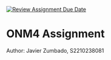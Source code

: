 [![Review Assignment Due Date](https://classroom.github.com/assets/deadline-readme-button-24ddc0f5d75046c5622901739e7c5dd533143b0c8e959d652212380cedb1ea36.svg)](https://classroom.github.com/a/hb3c9k-Y)
# ONM4 Assignment
Author: Javier Zumbado, S2210238081